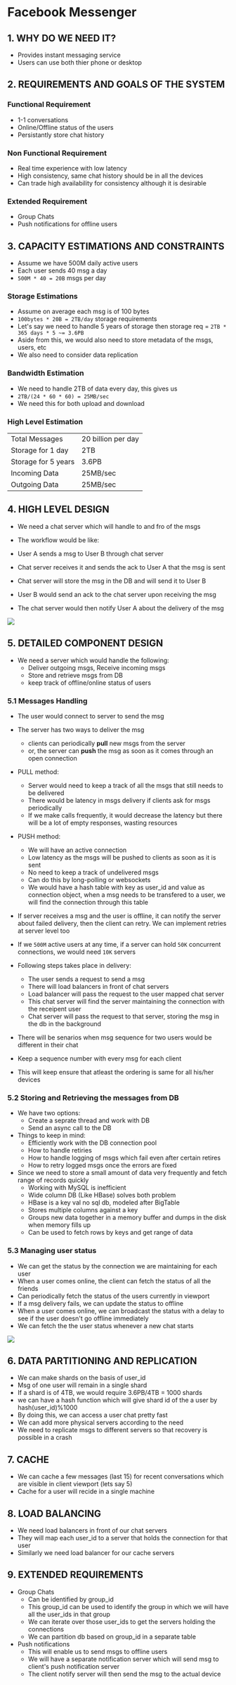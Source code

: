 # Facebook Messenger

## 1. WHY DO WE NEED IT?
- Provides instant messaging service
- Users can use both thier phone or desktop


## 2. REQUIREMENTS AND GOALS OF THE SYSTEM

### Functional Requirement
- 1-1 conversations
- Online/Offline status of the users
- Persistantly store chat history

### Non Functional Requirement
- Real time experience with low latency
- High consistency, same chat history should be in all the devices
- Can trade high availability for consistency although it is desirable


### Extended Requirement
- Group Chats
- Push notifications for offline users

## 3. CAPACITY ESTIMATIONS AND CONSTRAINTS
- Assume we have 500M daily active users
- Each user sends 40 msg a day
- `500M * 40 = 20B` msgs per day

### Storage Estimations
- Assume on average each msg is of 100 bytes
- `100bytes * 20B = 2TB/day` storage requirements
- Let's say we need to handle 5 years of storage then storage req = `2TB * 365 days * 5 ~= 3.6PB`
- Aside from this, we would also need to store metadata of the msgs, users, etc
- We also need to consider data replication

### Bandwidth Estimation
- We need to handle 2TB of data every day, this gives us
- `2TB/(24 * 60 * 60) = 25MB/sec`
- We need this for both upload and download

### High Level Estimation

|                      |                    |
| -------------------- | ------------------ |
| Total Messages       | 20 billion per day |
| Storage for 1 day    | 2TB                |
| Storage for 5 years  | 3.6PB              |
| Incoming Data        | 25MB/sec           |
| Outgoing Data        | 25MB/sec           |

## 4. HIGH LEVEL DESIGN

- We need a chat server which will handle to and fro of the msgs
- The workflow would be like:

- User A sends a msg to User B through chat server
- Chat server receives it and sends the ack to User A that the msg is sent
- Chat server will store the msg in the DB and will send it to User B
- User B would send an ack to the chat server upon receiving the msg
- The chat server would then notify User A about the delivery of the msg

<img src="./Resources/5-1.png">


## 5. DETAILED COMPONENT DESIGN
- We need a server which would handle the following:
    - Deliver outgoing msgs, Receive incoming msgs
    - Store and retrieve msgs from DB
    - keep track of offline/online status of users

### 5.1 Messages Handling
- The user would connect to server to send the msg
- The server has two ways to deliver the msg
    - clients can periodically **pull** new msgs from the server
    - or, the server can **push** the msg as soon as it comes through an open connection

- PULL method:
    - Server would need to keep a track of all the msgs that still needs to be delivered
    - There would be latency in msgs delivery if clients ask for msgs periodically
    - If we make calls frequently, it would decrease the latency but there will be a lot of empty responses, wasting resources

- PUSH method:
    - We will have an active connection
    - Low latency as the msgs will be pushed to clients as soon as it is sent
    - No need to keep a track of undelivered msgs
    - Can do this by long-polling or websockets
    - We would have a hash table with key as user_id and value as connection object, when a msg needs to be transfered to a user, we will find the connection through this table

- If server receives a msg and the user is offline, it can notify the server about failed delivery, then the client can retry. We can implement retries at server level too

- If we `500M` active users at any time, if a server can hold `50K` concurrent connections, we would need `10K` servers

- Following steps takes place in delivery:
    - The user sends a request to send a msg
    - There will load balancers in front of chat servers
    - Load balancer will pass the request to the user mapped chat server
    - This chat server will find the server maintaining the connection with the receipent user
    - Chat server will pass the request to that server, storing the msg in the db in the background


- There will be senarios when msg sequence for two users would be different in their chat
- Keep a sequence number with every msg for each client
- This will keep ensure that atleast the ordering is same for all his/her devices

### 5.2 Storing and Retrieving the messages from DB
- We have two options:
    - Create a seprate thread and work with DB
    - Send an async call to the DB
- Things to keep in mind:
    - Efficiently work with the DB connection pool
    - How to handle retiries
    - How to handle logging of msgs which fail even after certain retires
    - How to retry logged msgs once the errors are fixed
- Since we need to store a small amount of data very frequently and fetch range of records quickly
    - Working with MySQL is inefficient
    - Wide column DB (Like HBase) solves both problem
    - HBase is a key val no sql db, modeled after BigTable
    - Stores multiple columns against a key
    - Groups new data together in a memory buffer and dumps in the disk when memory fills up
    - Can be used to fetch rows by keys and get range of data
    

### 5.3 Managing user status
- We can get the status by the connection we are maintaining for each user
- When a user comes online, the client can fetch the status of all the friends
- Can periodically fetch the status of the users currently in viewport
- If a msg delivery fails, we can update the status to offline
- When a user comes online, we can broadcast the status with a delay to see if the user doesn't go offline immediately
- We can fetch the the user status whenever a new chat starts



<img src="./Resources/5-2.png">

## 6. DATA PARTITIONING AND REPLICATION
- We can make shards on the basis of user_id
- Msg of one user will remain in a single shard
- If a shard is of 4TB, we would require 3.6PB/4TB = 1000 shards
- we can have a hash function which will give shard id of the a user by hash(user_id)%1000
- By doing this, we can access a user chat pretty fast
- We can add more physical servers according to the need
- We need to replicate msgs to different servers so that recovery is possible in a crash

## 7. CACHE
- We can cache a few messages (last 15) for recent conversations which are visible in client viewport (lets say 5)
- Cache for a user will recide in a single machine

## 8. LOAD BALANCING
- We need load balancers in front of our chat servers
- They will map each user_id to a server that holds the connection for that user
- Similarly we need load balancer for our cache servers

## 9. EXTENDED REQUIREMENTS
- Group Chats
    - Can be identified by group_id
    - This group_id can be used to identify the group in which we will have all the user_ids in that group
    - We can iterate over those user_ids to get the servers holding the connections
    - We can partition db based on group_id in a separate table
- Push notifications
    - This will enable us to send msgs to offline users
    - We will have a separate notification server which will send msg to client's push notification server
    - The client notify server will then send the msg to the actual device